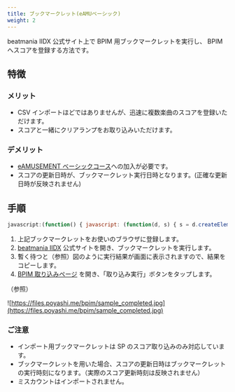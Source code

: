```yaml
---
title: ブックマークレット(eAMUベーシック)
weight: 2
---
```


beatmania IIDX 公式サイト上で BPIM 用ブックマークレットを実行し、 BPIM へスコアを登録する方法です。

## 特徴

### メリット

- CSV インポートほどではありませんが、迅速に複数楽曲のスコアを登録いただけます。
- スコアと一緒にクリアランプをお取り込みいただけます。

### デメリット

-  [eAMUSEMENT ベーシックコース](https://p.eagate.573.jp/payment/p/select_course.html?course=eaBASIC)への加入が必要です。
-  スコアの更新日時が、ブックマークレット実行日時となります。(正確な更新日時が反映されません)

## 手順

```javascript
javascript:(function() { javascript: (function(d, s) { s = d.createElement('script'); s.src = 'https://files.poyashi.me/bpim/index.js?v=' + Number(Math.floor(Math.random() * 10000000)); d.body.appendChild(s); })(document) })();
```

1. 上記ブックマークレットをお使いのブラウザに登録します。
2. [beatmania IIDX](https://p.eagate.573.jp/game/2dx/28/top/index.html) 公式サイトを開き、ブックマークレットを実行します。
3. 暫く待つと（参照）図のように実行結果が画面に表示されますので、結果をコピーします。
4. [BPIM 取り込みページ](https://bpi.poyashi.me/data) を開き、「取り込み実行」ボタンをタップします。

（参照）

![https://files.poyashi.me/bpim/sample_completed.jpg](https://files.poyashi.me/bpim/sample_completed.jpg)



### ご注意

- インポート用ブックマークレットは SP のスコア取り込みのみ対応しています。
- ブックマークレットを用いた場合、スコアの更新日時はブックマークレットの実行時刻になります。（実際のスコア更新時刻は反映されません）
- ミスカウントはインポートされません。

